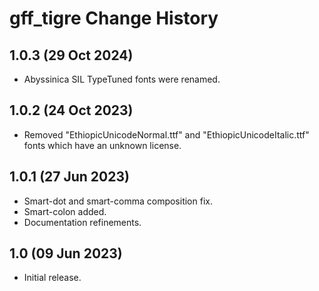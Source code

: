 gff_tigre Change History
========================

1.0.3 (29 Oct 2024)
--------------------
* Abyssinica SIL TypeTuned fonts were renamed.

1.0.2 (24 Oct 2023)
-------------------
* Removed "EthiopicUnicodeNormal.ttf" and "EthiopicUnicodeItalic.ttf" 
  fonts which have an unknown license.

1.0.1 (27 Jun 2023)
-------------------
* Smart-dot and smart-comma composition fix.
* Smart-colon added.
* Documentation refinements.

1.0 (09 Jun 2023)
-----------------
* Initial release.

